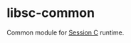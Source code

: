 libsc-common
============

Common module for [Session C](http://www.doc.ic.ac.uk/~cn06/sessionc) runtime.

